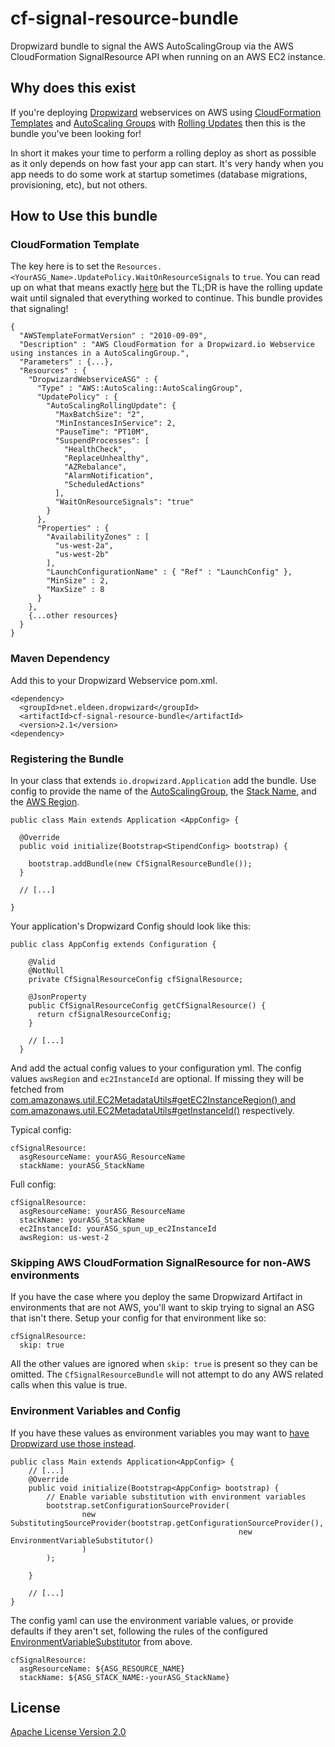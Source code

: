 cf-signal-resource-bundle
====

Dropwizard bundle to signal the AWS AutoScalingGroup via the AWS CloudFormation SignalResource API when running on an AWS EC2 instance.

## Why does this exist ##

If you're deploying [Dropwizard](http://dropwizard.io) webservices on AWS using [CloudFormation Templates](https://aws.amazon.com/cloudformation/) and [AutoScaling Groups](http://docs.aws.amazon.com/AWSCloudFormation/latest/UserGuide/aws-properties-as-group.html) with [Rolling Updates](http://docs.aws.amazon.com/AWSCloudFormation/latest/UserGuide/aws-attribute-updatepolicy.html) then this is the bundle you've been looking for!

In short it makes your time to perform a rolling deploy as short as possible as it only depends on how fast your app can start. It's very handy when you app needs to do some work at startup sometimes (database migrations, provisioning, etc), but not others. 

## How to Use this bundle ##

### CloudFormation Template ###

The key here is to set the `Resources.<YourASG_Name>.UpdatePolicy.WaitOnResourceSignals` to `true`. You can read up on what that means exactly [here](http://docs.aws.amazon.com/AWSCloudFormation/latest/UserGuide/aws-attribute-updatepolicy.html#cfn-attributes-updatepolicy-rollingupdate-waitonresourcesignals) but the TL;DR is have the rolling update wait until signaled that everything worked to continue. This bundle provides that signaling!
    
    {
      "AWSTemplateFormatVersion" : "2010-09-09",
      "Description" : "AWS CloudFormation for a Dropwizard.io Webservice using instances in a AutoScalingGroup.",
      "Parameters" : {...},
      "Resources" : {
        "DropwizardWebserviceASG" : {
          "Type" : "AWS::AutoScaling::AutoScalingGroup",
          "UpdatePolicy" : {
            "AutoScalingRollingUpdate": {
              "MaxBatchSize": "2",
              "MinInstancesInService": 2,
              "PauseTime": "PT10M",
              "SuspendProcesses": [
                "HealthCheck",
                "ReplaceUnhealthy",
                "AZRebalance",
                "AlarmNotification",
                "ScheduledActions"
              ],
              "WaitOnResourceSignals": "true"
            }
          },
          "Properties" : {
            "AvailabilityZones" : [
              "us-west-2a",
              "us-west-2b"
            ],
            "LaunchConfigurationName" : { "Ref" : "LaunchConfig" },
            "MinSize" : 2,
            "MaxSize" : 8
          }
        },
        {...other resources}
      }
    }

### Maven Dependency ###

Add this to your Dropwizard Webservice pom.xml.

    <dependency>
      <groupId>net.eldeen.dropwizard</groupId>
      <artifactId>cf-signal-resource-bundle</artifactId>
      <version>2.1</version>
    <dependency>

### Registering the Bundle ###

In your class that extends `io.dropwizard.Application` add the bundle. Use config to provide the name of the [AutoScalingGroup](http://docs.aws.amazon.com/AWSCloudFormation/latest/UserGuide/aws-properties-as-group.html),
the [Stack Name](http://docs.aws.amazon.com/AWSCloudFormation/latest/UserGuide/pseudo-parameter-reference.html#cfn-pseudo-param-stackname), and the [AWS Region](http://docs.aws.amazon.com/AWSCloudFormation/latest/UserGuide/pseudo-parameter-reference.html#cfn-pseudo-param-region).

    public class Main extends Application <AppConfig> {

      @Override
      public void initialize(Bootstrap<StipendConfig> bootstrap) {
      
        bootstrap.addBundle(new CfSignalResourceBundle());
      }
      
      // [...]

    }
    
Your application's Dropwizard Config should look like this: 
    
    public class AppConfig extends Configuration {
    
        @Valid
        @NotNull
        private CfSignalResourceConfig cfSignalResource;
    
        @JsonProperty
        public CfSignalResourceConfig getCfSignalResource() {
          return cfSignalResourceConfig;
        }
        
        // [...]
      }
    
And add the actual config values to your configuration yml. The config values `awsRegion` and `ec2InstanceId` are optional. If missing they will be fetched from
[com.amazonaws.util.EC2MetadataUtils#getEC2InstanceRegion() and com.amazonaws.util.EC2MetadataUtils#getInstanceId()](https://github.com/aws/aws-sdk-java/blob/master/aws-java-sdk-core/src/main/java/com/amazonaws/util/EC2MetadataUtils.java) respectively.
 
Typical config:
 
    cfSignalResource:
      asgResourceName: yourASG_ResourceName
      stackName: yourASG_StackName

Full config:
 
    cfSignalResource:
      asgResourceName: yourASG_ResourceName
      stackName: yourASG_StackName
      ec2InstanceId: yourASG_spun_up_ec2InstanceId
      awsRegion: us-west-2
      
### Skipping AWS CloudFormation SignalResource for non-AWS environments ###
    
If you have the case where you deploy the same Dropwizard Artifact in environments that are not AWS, you'll want to skip 
trying to signal an ASG that isn't there. Setup your config for that environment like so:

    cfSignalResource:
      skip: true
      
All the other values are ignored when `skip: true` is present so they can be omitted. The `CfSignalResourceBundle` will
not attempt to do any AWS related calls when this value is true.
      
### Environment Variables and Config ###
If you have these values as environment variables you may want to [have Dropwizard use those instead](http://www.dropwizard.io/manual/core.html#environment-variables).
 
    public class Main extends Application<AppConfig> {
        // [...]
        @Override
        public void initialize(Bootstrap<AppConfig> bootstrap) {
            // Enable variable substitution with environment variables
            bootstrap.setConfigurationSourceProvider(
                    new SubstitutingSourceProvider(bootstrap.getConfigurationSourceProvider(),
                                                       new EnvironmentVariableSubstitutor()
                    )
            );
    
        }
    
        // [...]
    }
    
The config yaml can use the environment variable values, or provide defaults if they aren't set, following the rules of the
configured [EnvironmentVariableSubstitutor](https://github.com/dropwizard/dropwizard/blob/master/dropwizard-configuration/src/main/java/io/dropwizard/configuration/EnvironmentVariableSubstitutor.java)
from above.
 
    cfSignalResource:
      asgResourceName: ${ASG_RESOURCE_NAME}
      stackName: ${ASG_STACK_NAME:-yourASG_StackName}

## License ##

[Apache License Version 2.0](LICENSE.md)
